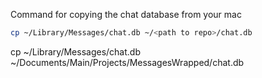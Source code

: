 Command for copying the chat database from your mac
```bash
cp ~/Library/Messages/chat.db ~/<path to repo>/chat.db
```

cp ~/Library/Messages/chat.db ~/Documents/Main/Projects/MessagesWrapped/chat.db